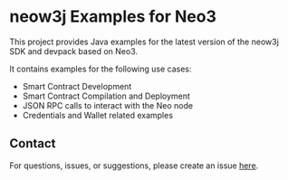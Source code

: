# neow3j Examples for Neo3

This project provides Java examples for the latest version of the neow3j SDK and devpack based on Neo3.

It contains examples for the following use cases:

- Smart Contract Development
- Smart Contract Compilation and Deployment
- JSON RPC calls to interact with the Neo node
- Credentials and Wallet related examples

## Contact

For questions, issues, or suggestions, please create an issue [here](https://github.com/neow3j/neow3j/issues).
